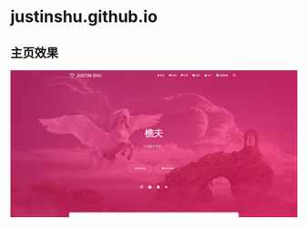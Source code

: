# justinshu.github.io
## 主页效果
![index](https://github.com/Justinshu/my_statics/blob/master/justinshu_github_io/index.png?raw=true "首页效果图")
